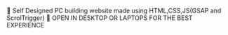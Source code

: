 🚀 Self Designed PC building website made using HTML,CSS,JS(GSAP and ScrolTrigger) 🚀
OPEN IN DESKTOP OR LAPTOPS FOR THE BEST EXPERIENCE 
